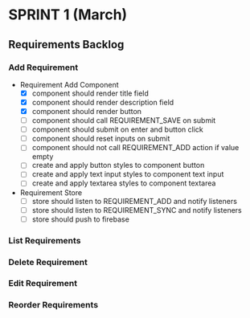 SPRINT 1 (March)
========

Requirements Backlog
--------------------------

### Add Requirement
+ Requirement Add Component
  + [x] component should render title field
  + [x] component should render description field
  + [x] component should render button
  + [ ] component should call REQUIREMENT_SAVE on submit
  + [ ] component should submit on enter and button click
  + [ ] component should reset inputs on submit
  + [ ] component should not call REQUIREMENT_ADD action if value empty
  + [ ] create and apply button styles to component button
  + [ ] create and apply text input styles to component text input
  + [ ] create and apply textarea styles to component textarea
+ Requirement Store
  + [ ] store should listen to REQUIREMENT_ADD and notify listeners
  + [ ] store should listen to REQUIREMENT_SYNC and notify listeners
  + [ ] store should push to firebase

### List Requirements
### Delete Requirement
### Edit Requirement
### Reorder Requirements
